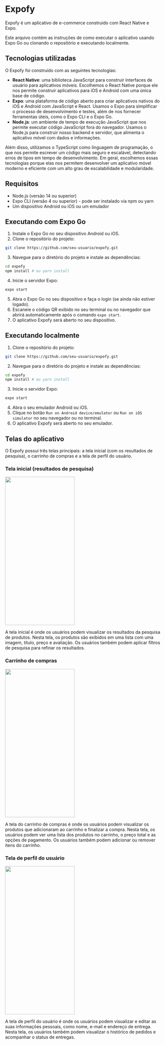 # Expofy

Expofy é um aplicativo de e-commerce construído com React Native e Expo.

Este arquivo contém as instruções de como executar o aplicativo usando Expo Go ou clonando o repositório e executando localmente.

## Tecnologias utilizadas

O Expofy foi construído com as seguintes tecnologias:

- **React Native**: uma biblioteca JavaScript para construir interfaces de usuário para aplicativos móveis. Escolhemos o React Native porque ele nos permite construir aplicativos para iOS e Android com uma única base de código.
- **Expo**: uma plataforma de código aberto para criar aplicativos nativos do iOS e Android com JavaScript e React. Usamos o Expo para simplificar o processo de desenvolvimento e testes, além de nos fornecer ferramentas úteis, como o Expo CLI e o Expo Go.
- **Node.js**: um ambiente de tempo de execução JavaScript que nos permite executar código JavaScript fora do navegador. Usamos o Node.js para construir nosso backend e servidor, que alimenta o aplicativo móvel com dados e informações.

Além disso, utilizamos o TypeScript como linguagem de programação, o que nos permite escrever um código mais seguro e escalável, detectando erros de tipos em tempo de desenvolvimento. Em geral, escolhemos essas tecnologias porque elas nos permitem desenvolver um aplicativo móvel moderno e eficiente com um alto grau de escalabilidade e modularidade.

## Requisitos

- Node.js (versão 14 ou superior)
- Expo CLI (versão 4 ou superior) - pode ser instalado via npm ou yarn
- Um dispositivo Android ou iOS ou um emulador

## Executando com Expo Go

1. Instale o Expo Go no seu dispositivo Android ou iOS.
2. Clone o repositório do projeto:

```bash
git clone https://github.com/seu-usuario/expofy.git
```

3. Navegue para o diretório do projeto e instale as dependências:

```bash
cd expofy
npm install # ou yarn install
```

4. Inicie o servidor Expo:

```bash
expo start
```

5. Abra o Expo Go no seu dispositivo e faça o login (se ainda não estiver logado).
6. Escaneie o código QR exibido no seu terminal ou no navegador que abrirá automaticamente após o comando `expo start`.
7. O aplicativo Expofy será aberto no seu dispositivo.

## Executando localmente

1. Clone o repositório do projeto:

```bash
git clone https://github.com/seu-usuario/expofy.git
```

2. Navegue para o diretório do projeto e instale as dependências:

```bash
cd expofy
npm install # ou yarn install
```

3. Inicie o servidor Expo:

```bash
expo start
```

4. Abra o seu emulador Android ou iOS.
5. Clique no botão `Run on Android device/emulator` ou `Run on iOS simulator` no seu navegador ou no terminal.
6. O aplicativo Expofy será aberto no seu emulador.

## Telas do aplicativo

O Expofy possui três telas principais: a tela inicial (com os resultados de pesquisa), o carrinho de compras e a tela de perfil do usuário.

### Tela inicial (resultados de pesquisa)

<img src="https://user-images.githubusercontent.com/100056112/231034389-f5c7e44a-a8be-4c53-ad6e-d7543c3fc29f.png" height="480" width="225">

A tela inicial é onde os usuários podem visualizar os resultados da pesquisa de produtos. Nesta tela, os produtos são exibidos em uma lista com uma imagem, título, preço e avaliação. Os usuários também podem aplicar filtros de pesquisa para refinar os resultados.

### Carrinho de compras

<img src="https://user-images.githubusercontent.com/100056112/231035464-789158c6-d6da-4cec-948d-de801c28ed05.png" height="480" width="225">

A tela do carrinho de compras é onde os usuários podem visualizar os produtos que adicionaram ao carrinho e finalizar a compra. Nesta tela, os usuários podem ver uma lista dos produtos no carrinho, o preço total e as opções de pagamento. Os usuários também podem adicionar ou remover itens do carrinho.

### Tela de perfil do usuário

<img src="https://user-images.githubusercontent.com/100056112/231034515-dfc70b04-f62f-4b34-86e2-3c6f99dfc034.png" height="480" width="225">

A tela de perfil do usuário é onde os usuários podem visualizar e editar as suas informações pessoais, como nome, e-mail e endereço de entrega. Nesta tela, os usuários também podem visualizar o histórico de pedidos e acompanhar o status de entregas.
